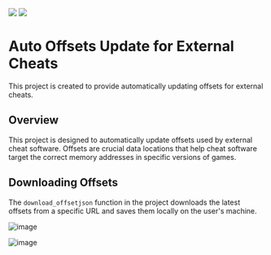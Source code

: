 ![](https://img.shields.io/github/stars/refo0/auto-offsets)
![](https://img.shields.io/github/forks/refo0/auto-offsets)

# Auto Offsets Update for External Cheats

This project is created to provide automatically updating offsets for external cheats.

## Overview

This project is designed to automatically update offsets used by external cheat software. Offsets are crucial data locations that help cheat software target the correct memory addresses in specific versions of games.

## Downloading Offsets

The `download_offsetjson` function in the project downloads the latest offsets from a specific URL and saves them locally on the user's machine.

![image](https://github.com/ReFo0/auto-offsets/assets/77904942/3c538487-eb5c-463c-a963-cefe75e4da19)

![image](https://github.com/ReFo0/auto-offsets/assets/77904942/3d24d8ef-0203-4b0f-8552-0691beefc0d4)
